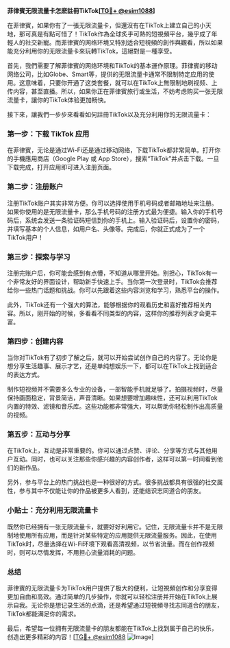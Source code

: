 **菲律賓无限流量卡怎麽註冊TikTok[[TG💪+ @esim1088](https://t.me/s/esim1088)]**

在菲律賓，如果你有了一張无限流量卡，但還沒有在TikTok上建立自己的小天地，那可真是有點可惜了！TikTok作為全球炙手可熱的短視頻平台，幾乎成了年輕人的社交新寵。而菲律賓的网络环境又特別适合短視頻的創作與觀看，所以如果能充分利用你的无限流量卡來玩轉TikTok，這絕對是一種享受。

首先，我們需要了解菲律賓的网络环境和TikTok的基本運作原理。菲律賓的移动网络公司，比如Globe、Smart等，提供的无限流量卡通常不限制特定应用的使用。这意味着，只要你开通了这类套餐，就可以在TikTok上無限制地刷视频、上传内容，甚至直播。所以，如果你正在菲律賓旅行或生活，不妨考虑购买一张无限流量卡，讓你的TikTok体验更加畅快。

接下來，讓我們一步步來看看如何註冊TikTok以及充分利用你的无限流量卡：

### 第一步：下载 TikTok 应用

在菲律賓，无论是通过Wi-Fi还是通过移动网络，下载TikTok都非常简单。打开你的手機應用商店（Google Play 或 App Store），搜索“TikTok”并点击下载。一旦下载完成，打开应用即可进入注册页面。

### 第二步：注册账户

注册TikTok账户其实非常方便。你可以选择使用手机号码或者邮箱地址来注册。如果你使用的是无限流量卡，那么手机号码的注册方式最为便捷。输入你的手机号码后，系统会发送一条验证码短信到你的手机上。输入验证码后，设置你的密码，并填写基本的个人信息，如用户名、头像等。完成后，你就正式成为了一个TikTok用户！

### 第三步：探索与学习

注册完账户后，你可能会感到有点懵，不知道从哪里开始。别担心，TikTok有一个非常友好的界面设计，帮助新手快速上手。当你第一次登录时，TikTok会推荐给你一些热门话题和挑战。你可以先跟着这些内容浏览和学习，熟悉平台的操作。

此外，TikTok还有一个强大的算法，能够根据你的观看历史和喜好推荐相关内容。所以，刚开始的时候，多看看不同类型的内容，这样你的推荐列表才会更丰富。

### 第四步：创建内容

当你对TikTok有了初步了解之后，就可以开始尝试创作自己的内容了。无论你是想分享生活趣事、展示才艺，还是单纯想娱乐一下，都可以在TikTok上找到适合的表达方式。

制作短视频并不需要多么专业的设备，一部智能手机就足够了。拍摄视频时，尽量保持画面稳定，背景简洁，声音清晰。如果想要增加趣味性，还可以利用TikTok内置的特效、滤镜和音乐库。这些功能都非常强大，可以帮助你轻松制作出高质量的视频。

### 第五步：互动与分享

在TikTok上，互动是非常重要的。你可以通过点赞、评论、分享等方式与其他用户互动。同时，也可以关注那些你感兴趣的内容创作者，这样可以第一时间看到他们的新作品。

另外，参与平台上的热门挑战也是一种很好的方式。很多挑战都具有很强的社交属性，参与其中不仅能让你的作品被更多人看到，还能结识志同道合的朋友。

### 小贴士：充分利用无限流量卡

既然你已经拥有一张无限流量卡，就要好好利用它。记住，无限流量卡并不是无限制地使用所有应用，而是针对某些特定的应用提供无限流量服务。因此，在使用TikTok时，尽量选择在Wi-Fi环境下观看高清视频，以节省流量。而在创作视频时，则可以尽情发挥，不用担心流量消耗的问题。

### 总结

菲律賓的无限流量卡为TikTok用户提供了极大的便利，让短視頻创作和分享变得更加自由和高效。通过简单的几步操作，你就可以轻松注册并开始在TikTok上展示自我。无论你是想记录生活的点滴，还是希望通过短視頻寻找志同道合的朋友，TikTok都能满足你的需求。

最后，希望每一位拥有无限流量卡的朋友都能在TikTok上找到属于自己的快乐，创造出更多精彩的内容！[[TG💪+ @esim1088](https://t.me/s/esim1088) ![Image](https://i.postimg.cc/4NQfJmqS/Snipaste-2025-05-13-00-14-12.png)]